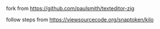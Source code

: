 fork from https://github.com/paulsmith/texteditor-zig

follow steps from https://viewsourcecode.org/snaptoken/kilo
